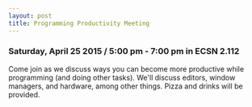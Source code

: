```yaml
---
layout: post
title: Programming Productivity Meeting 
---
```


### Saturday, April 25 2015 / 5:00 pm - 7:00 pm in ECSN 2.112

Come join as we discuss ways you can become more productive while programming (and doing other tasks). We'll discuss editors, window managers, and hardware, among other things. Pizza and drinks will be provided.
